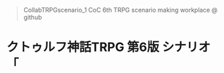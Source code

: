 > CollabTRPGscenario_1
> CoC 6th TRPG scenario making workplace @ github

# クトゥルフ神話TRPG 第6版 シナリオ 「<title>」
## 概要

### あらすじ

ここは科学と魔術を研究する都市・エノテラ。
あなたは目を覚ますと都市のベンチに眠っていた。そして、そこに住む1人として生活することになる。
戻れない内はとやかく言うことができないので、魔術適正があるかどうかを確かめるべくまずは機関を通して「[エノテラ指定]魔術学等専門校」へ入学する。
しかしながら、順風な体験の裏では、良からぬ噂が蔓延っているようで………

# 推奨技能

### 必須

目星、聞き耳、図書館の三大技能
回避

### 準必須

応急手当 : 処理によっては補正が入る可能性大
他探索技能それぞれ。内容は内緒。

### あると良いもの

ある程度の戦闘技能
何らかの知識技能
言語: 何らかの言語を持ってると面白いです

# 本文

### 導入

探索者は目を覚ます。嗅いだことのない空気の匂いがする。頭が重く、生ぬるい風が服の中を通り過ぎる。どうやら外で寝てしまっていたようである。
身体を起こすとベンチの上で寝ていたようであった。周囲を見渡すと、記憶にない景色が目に映る。
記憶にないというよりも、現代とは思えない景色といった方が正しい。地面はガラス越しに幾多ものケーブルが走り、街灯は点灯部分が重力を無視して浮いており、八角形の形状をしている。
そもそも、ここに来た経緯すら覚えていない。夢だと思い頬をつねっても痛いだろう。

（RPしてほしいな♡）

目星：噴水がある。一見すると西洋式のようにも見えるが、水が上に「落ちており」、落ちて行った水は虚空へと消えていく。
超常的現象に慄いた探索者は **[ SANチェック0/1 ]**
その噴水の先には建物が見える。サグラダファミリアを思わせるような巨大なビルの建造物で、X型の図形に原子構造の輪を付けたようなロゴが目立つ。
探索者はその建物に吸い込まれるようにして歩みを進める。

　「？？、？？？？？？？？」

突然に後ろから意味不明な言語で声をかけられる。振り返ると、少し着崩したYシャツを着た、一般的な社会人男性に見える。しかし彼の横には古書のようなものが宙を浮いていた。
（ここで言語：シャレイア語を持っている探索者は言語ロールを振れる。持ってたらやべぇよ）

　「？？、？？？？？？？？？？？？？？？？？」

彼は何かを言った後、小物入れから小さな機械を取り出し、探索者に差し出す。
どうやらイヤーウェアのようで、彼は耳に付けるようなジェスチャーをしている。それに倣って機械を耳に装着すると、
　
　「これであなたの言葉で聞こえるはずです」

探索者たちは、まるで先ほどまでの状況が嘘だったかのように彼の言葉が聞き取れるようになった。
こんな恐ろしい科学発展が現実のものとは思えず、軽く身震いをするであろう。

RP例「エノテラの人ではないようですね」「この世界の人ではない、のですか……」「私はエノテラの機関の者です。名乗るほどの者ではありません」（胡散臭くRPするとそれっぽい。魔法の勧誘なので）

この文言は必ず入れる→「残念なお知らせとなってしまうのですが、当分はエノテラ……こちらの世界にながく滞在することとなるでしょう。……折角ですし、あなた達の魔法の能力を検定してみてはいかがでしょうか。あちらに見える大きな建物で行いますので、付いてきてください」

彼はそう言うと、やや速足気味に歩く。彼の顔が、何か嬉しそうに口角を上げていたのが見えた気がした。

<hr>

### エノテラ指定 魔術学等専門校内

流されるままに建物に入った探索者たちは、広々とした空間と数多の廊下、そしてドアだらけの景色を見渡すだろう。
そしてやはり科学要素もあるのか、よくある中世っぽい感じのろうそくを灯すランプではなく、十分に電気が通っている空間がある。

探索パート:

・ポスター
・事務室

<hr>

### 事務室

探索者たちは (ポスターに釣られるまま) 事務室に情報を求めに入ったが、一人の人間が近づいて口を開く。

　「もしかして今からの入学ですか！？！？」

　「いやあ良かったよ。最近では化学分野で事足りるがために、みんなこぞって魔法を必要としなくなっている世代がやってきているんだ。」

<探索者の一人が>「ちょっとまって」と言う前に食い気味でさらに続ける。

　「この都市で魔法を使えるようになったらもう一生もので便利だからさあ、頼むよお。そろそろウチらみたいなヤツが絶滅しちゃうから～～～～...」

断りづらい雰囲気を出された。

かくして、探索者たちは不本意ながらここに体験的に入学することになってしまった。
そして半ば無理やり、とある部屋に連れて行かれる。

<hr>

### とある部屋 / 儀式

そのまま押されるように入れられた部屋はかなり暗い部屋だった。
床が、材質がコンクリートのような何か固い物なのはわかった。そしてそれは壁や天井にも一面に張り巡らされているであろう。
しかし部屋の中央には様々な色の光を漏らしている、それはそれはきれいな水晶玉が飾られていた。
そして後ろを振り返ったら、件の事務員がいつのまにかローブを着ていた。
どうやら正式な手続きや重要な事柄を行う際にはローブを着用する決まりがあるようだ。

　「これでね、キミが何に対しての適性があるかを見れるんだ　いやしかしどんなものでも気にすることはない、ここで教えることはほぼ同じプログラムを組んである」

(適宜ロールプレイ)

　「それでは始めよう、えーっと...キミ名前何ていうんだっけ」

　「そうか！では... 」
　「(名前) 殿、水晶へその清らかな手を差し伸べよ。」

**[ ダイスシートを参照せよ ]**

(終了)

儀式が終わったら直ぐにローブを脱いでいた。
　「お疲れ様！全く、新入生は喜ばしいけどこの儀式はローブが暑いからいつになっても嫌だ！」

ここでようやく会話を始められる隙を見つけられた探索者たちは、自分たちが外の世界から来た人間だということを知らせる。

　「えっ......」
あからさまに表情が変わる。

　「...(咳払い)ならば皆さんよく聞いて下さい。」
　「戻れる方法は私にはわからないですが。絶対にヒトとして、そのまま帰ってくださいね。」
　「絶対に。冗談じゃないです。外の世界の人間に関しては、色々黒い噂は常に聞いているから。」

```
毒属性がいる場合
「特に〇〇さん。貴方に対して言っているのです。貴方だけは絶対に見過ごせない。機関として監視をしなければならない...かもしれない。頼むからそっとしていてくれ。本当に。」
```

(フリですか？と言われたら「ぶち壊しじゃコラ！！！！」と怒りましょう)
